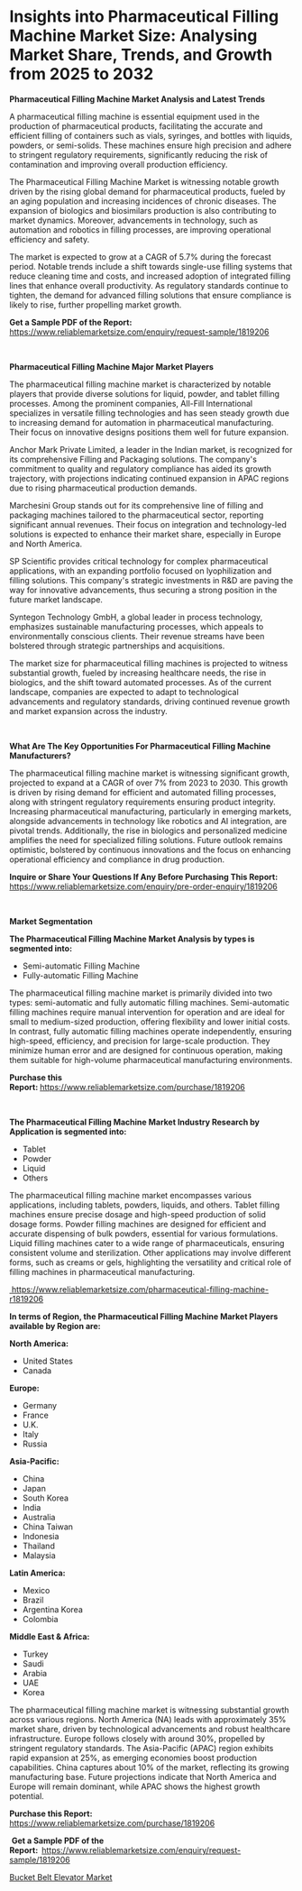 <p><h1>Insights into Pharmaceutical Filling Machine Market Size: Analysing Market Share, Trends, and Growth from 2025 to 2032</h1></p><p><strong>Pharmaceutical Filling Machine Market Analysis and Latest Trends</strong></p>
<p><p>A pharmaceutical filling machine is essential equipment used in the production of pharmaceutical products, facilitating the accurate and efficient filling of containers such as vials, syringes, and bottles with liquids, powders, or semi-solids. These machines ensure high precision and adhere to stringent regulatory requirements, significantly reducing the risk of contamination and improving overall production efficiency.</p><p>The Pharmaceutical Filling Machine Market is witnessing notable growth driven by the rising global demand for pharmaceutical products, fueled by an aging population and increasing incidences of chronic diseases. The expansion of biologics and biosimilars production is also contributing to market dynamics. Moreover, advancements in technology, such as automation and robotics in filling processes, are improving operational efficiency and safety.</p><p>The market is expected to grow at a CAGR of 5.7% during the forecast period. Notable trends include a shift towards single-use filling systems that reduce cleaning time and costs, and increased adoption of integrated filling lines that enhance overall productivity. As regulatory standards continue to tighten, the demand for advanced filling solutions that ensure compliance is likely to rise, further propelling market growth.</p></p>
<p><strong>Get a Sample PDF of the Report:&nbsp;</strong> <a href="https://www.reliablemarketsize.com/enquiry/request-sample/1819206?utm_campaign=2316&utm_medium=2&utm_source=Github&utm_content=ia&utm_term=18022025&utm_id=pharmaceutical-filling-machine">https://www.reliablemarketsize.com/enquiry/request-sample/1819206</a></p>
<p>&nbsp;</p>
<p><strong>Pharmaceutical Filling Machine Major Market Players</strong></p>
<p><p>The pharmaceutical filling machine market is characterized by notable players that provide diverse solutions for liquid, powder, and tablet filling processes. Among the prominent companies, All-Fill International specializes in versatile filling technologies and has seen steady growth due to increasing demand for automation in pharmaceutical manufacturing. Their focus on innovative designs positions them well for future expansion.</p><p>Anchor Mark Private Limited, a leader in the Indian market, is recognized for its comprehensive Filling and Packaging solutions. The company's commitment to quality and regulatory compliance has aided its growth trajectory, with projections indicating continued expansion in APAC regions due to rising pharmaceutical production demands.</p><p>Marchesini Group stands out for its comprehensive line of filling and packaging machines tailored to the pharmaceutical sector, reporting significant annual revenues. Their focus on integration and technology-led solutions is expected to enhance their market share, especially in Europe and North America.</p><p>SP Scientific provides critical technology for complex pharmaceutical applications, with an expanding portfolio focused on lyophilization and filling solutions. This company's strategic investments in R&D are paving the way for innovative advancements, thus securing a strong position in the future market landscape.</p><p>Syntegon Technology GmbH, a global leader in process technology, emphasizes sustainable manufacturing processes, which appeals to environmentally conscious clients. Their revenue streams have been bolstered through strategic partnerships and acquisitions.</p><p>The market size for pharmaceutical filling machines is projected to witness substantial growth, fueled by increasing healthcare needs, the rise in biologics, and the shift toward automated processes. As of the current landscape, companies are expected to adapt to technological advancements and regulatory standards, driving continued revenue growth and market expansion across the industry.</p></p>
<p>&nbsp;</p>
<p><strong>What Are The Key Opportunities For Pharmaceutical Filling Machine Manufacturers?</strong></p>
<p><p>The pharmaceutical filling machine market is witnessing significant growth, projected to expand at a CAGR of over 7% from 2023 to 2030. This growth is driven by rising demand for efficient and automated filling processes, along with stringent regulatory requirements ensuring product integrity. Increasing pharmaceutical manufacturing, particularly in emerging markets, alongside advancements in technology like robotics and AI integration, are pivotal trends. Additionally, the rise in biologics and personalized medicine amplifies the need for specialized filling solutions. Future outlook remains optimistic, bolstered by continuous innovations and the focus on enhancing operational efficiency and compliance in drug production.</p></p>
<p><strong>Inquire or Share Your Questions If Any Before Purchasing This Report:</strong> <a href="https://www.reliablemarketsize.com/enquiry/pre-order-enquiry/1819206?utm_campaign=2316&utm_medium=2&utm_source=Github&utm_content=ia&utm_term=18022025&utm_id=pharmaceutical-filling-machine">https://www.reliablemarketsize.com/enquiry/pre-order-enquiry/1819206</a></p>
<p>&nbsp;</p>
<p><strong>Market Segmentation</strong></p>
<p><strong>The Pharmaceutical Filling Machine Market Analysis by types is segmented into:</strong></p>
<p><ul><li>Semi-automatic Filling Machine</li><li>Fully-automatic Filling Machine</li></ul></p>
<p><p>The pharmaceutical filling machine market is primarily divided into two types: semi-automatic and fully automatic filling machines. Semi-automatic filling machines require manual intervention for operation and are ideal for small to medium-sized production, offering flexibility and lower initial costs. In contrast, fully automatic filling machines operate independently, ensuring high-speed, efficiency, and precision for large-scale production. They minimize human error and are designed for continuous operation, making them suitable for high-volume pharmaceutical manufacturing environments.</p></p>
<p><strong>Purchase this Report:&nbsp;</strong><a href="https://www.reliablemarketsize.com/purchase/1819206?utm_campaign=2316&utm_medium=2&utm_source=Github&utm_content=ia&utm_term=18022025&utm_id=pharmaceutical-filling-machine">https://www.reliablemarketsize.com/purchase/1819206</a></p>
<p>&nbsp;</p>
<p><strong>The Pharmaceutical Filling Machine Market Industry Research by Application is segmented into:</strong></p>
<p><ul><li>Tablet</li><li>Powder</li><li>Liquid</li><li>Others</li></ul></p>
<p><p>The pharmaceutical filling machine market encompasses various applications, including tablets, powders, liquids, and others. Tablet filling machines ensure precise dosage and high-speed production of solid dosage forms. Powder filling machines are designed for efficient and accurate dispensing of bulk powders, essential for various formulations. Liquid filling machines cater to a wide range of pharmaceuticals, ensuring consistent volume and sterilization. Other applications may involve different forms, such as creams or gels, highlighting the versatility and critical role of filling machines in pharmaceutical manufacturing.</p></p>
<p><a href="https://www.reliablemarketsize.com/pharmaceutical-filling-machine-r1819206?utm_campaign=2316&utm_medium=2&utm_source=Github&utm_content=ia&utm_term=18022025&utm_id=pharmaceutical-filling-machine">&nbsp;https://www.reliablemarketsize.com/pharmaceutical-filling-machine-r1819206</a></p>
<p><strong>In terms of Region, the Pharmaceutical Filling Machine Market Players available by Region are:</strong></p>
<p>
    <p> <strong> North America: </strong>
        <ul>
            <li>United States</li>
            <li>Canada</li>
        </ul>
        </p> 
    <p> <strong> Europe: </strong>
        <ul>
            <li>Germany</li>
            <li>France</li>
            <li>U.K.</li>
            <li>Italy</li>
            <li>Russia</li>
        </ul>
        </p> 
    <p> <strong> Asia-Pacific: </strong>
        <ul>
            <li>China</li>
            <li>Japan</li>
            <li>South Korea</li>
            <li>India</li>
            <li>Australia</li>
            <li>China Taiwan</li>
            <li>Indonesia</li>
            <li>Thailand</li>
            <li>Malaysia</li>
        </ul>
        </p> 
    <p> <strong> Latin America: </strong>
        <ul>
            <li>Mexico</li>
            <li>Brazil</li>
            <li>Argentina Korea</li>
            <li>Colombia</li>
        </ul>
        </p> 
    <p> <strong> Middle East & Africa: </strong>
        <ul>
            <li>Turkey</li>
            <li>Saudi</li>
            <li>Arabia</li>
            <li>UAE</li>
            <li>Korea</li>
        </ul>
    </p>
    </p>
<p><p>The pharmaceutical filling machine market is witnessing substantial growth across various regions. North America (NA) leads with approximately 35% market share, driven by technological advancements and robust healthcare infrastructure. Europe follows closely with around 30%, propelled by stringent regulatory standards. The Asia-Pacific (APAC) region exhibits rapid expansion at 25%, as emerging economies boost production capabilities. China captures about 10% of the market, reflecting its growing manufacturing base. Future projections indicate that North America and Europe will remain dominant, while APAC shows the highest growth potential.</p></p>
<p><strong>Purchase this Report: </strong><a href="https://www.reliablemarketsize.com/purchase/1819206?utm_campaign=2316&utm_medium=2&utm_source=Github&utm_content=ia&utm_term=18022025&utm_id=pharmaceutical-filling-machine">https://www.reliablemarketsize.com/purchase/1819206</a></p>
<p>&nbsp;<strong>Get a Sample PDF of the Report:&nbsp;&nbsp;</strong><a href="https://www.reliablemarketsize.com/enquiry/request-sample/1819206?utm_campaign=2316&utm_medium=2&utm_source=Github&utm_content=ia&utm_term=18022025&utm_id=pharmaceutical-filling-machine">https://www.reliablemarketsize.com/enquiry/request-sample/1819206</a></p>
<p><strong></strong></p>
<p><p><a href="https://github.com/arnoldannice0/Market-Research-Report-List-1/blob/main/bucket-belt-elevator-market.md?utm_campaign=2316&utm_medium=2&utm_source=Github&utm_content=ia&utm_term=18022025&utm_id=pharmaceutical-filling-machine">Bucket Belt Elevator Market</a></p></p>
